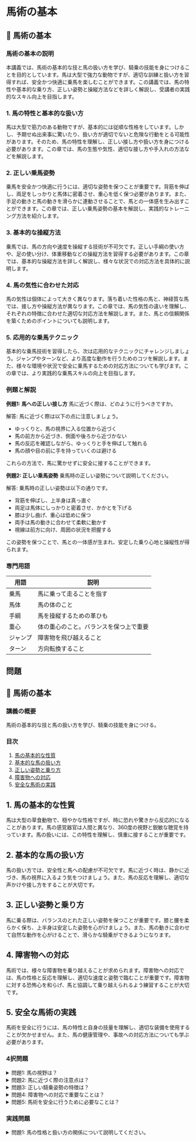 # 馬術の基本

## 📝 馬術の基本

<a id="introduction"></a>
### 馬術の基本の説明

本講義では、馬術の基本的な技と馬の扱い方を学び、騎乗の技能を身につけることを目的としています。馬は大型で強力な動物ですが、適切な訓練と扱い方を習得すれば、安全かつ快適に乗馬を楽しむことができます。この講義では、馬の特性や基本的な乗り方、正しい姿勢と操縦方法などを詳しく解説し、受講者の実践的なスキル向上を目指します。

<a id="topic1"></a>
### 1. 馬の特性と基本的な扱い方

馬は大型で筋力のある動物ですが、基本的には従順な性格をしています。しかし、予期せぬ出来事に驚いたり、扱い方が適切でないと危険な行動をとる可能性があります。そのため、馬の特性を理解し、正しい接し方や扱い方を身につける必要があります。この章では、馬の生態や気性、適切な接し方や手入れの方法などを解説します。

<a id="topic2"></a>
### 2. 正しい乗馬姿勢

乗馬を安全かつ快適に行うには、適切な姿勢を保つことが重要です。背筋を伸ばし、両足をしっかりと馬体に密着させ、重心を低く保つ必要があります。また、手足の動きと馬の動きを滑らかに連動させることで、馬との一体感を生み出すことができます。この章では、正しい乗馬姿勢の基本を解説し、実践的なトレーニング方法を紹介します。

<a id="topic3"></a>
### 3. 基本的な操縦方法

乗馬では、馬の方向や速度を操縦する技術が不可欠です。正しい手綱の使い方や、足の使い分け、体重移動などの操縦方法を習得する必要があります。この章では、基本的な操縦方法を詳しく解説し、様々な状況での対応方法を具体的に説明します。

<a id="topic4"></a>
### 4. 馬の気性に合わせた対応

馬の気性は個体によって大きく異なります。落ち着いた性格の馬と、神経質な馬では、接し方や操縦方法が異なります。この章では、馬の気性の違いを理解し、それぞれの特徴に合わせた適切な対応方法を解説します。また、馬との信頼関係を築くためのポイントについても説明します。

<a id="topic5"></a>
### 5. 応用的な乗馬テクニック

基本的な乗馬技術を習得したら、次は応用的なテクニックにチャレンジしましょう。ジャンプやターンなど、より高度な動作を行うためのコツを解説します。また、様々な環境や状況で安全に乗馬するための対応方法についても学びます。この章では、より実践的な乗馬スキルの向上を目指します。

<a id="exercises"></a>
### 例題と解説

**例題1: 馬への正しい接し方**
馬に近づく際は、どのように行うべきですか。

解答: 
馬に近づく際は以下の点に注意しましょう。
- ゆっくりと、馬の視界に入る位置から近づく
- 馬の前方から近づき、側面や後ろから近づかない
- 馬の反応を確認しながら、ゆっくりと手を伸ばして触れる
- 馬の顔や目の前に手を持っていくのは避ける

これらの方法で、馬に驚かせずに安全に接することができます。

**例題2: 正しい乗馬姿勢**
乗馬時の正しい姿勢について説明してください。

解答:
乗馬時の正しい姿勢は以下の通りです。
- 背筋を伸ばし、上半身は真っ直ぐ
- 両足は馬体にしっかりと密着させ、かかとを下げる
- 膝は少し曲げ、重心は低めに保つ
- 両手は馬の動きに合わせて柔軟に動かす
- 視線は前方に向け、周囲の状況を把握する

この姿勢を保つことで、馬との一体感が生まれ、安定した乗り心地と操縦性が得られます。

<a id="terminology"></a>
### 専門用語

| 用語 | 説明 |
| --- | --- |
| 乗馬 | 馬に乗って走ることを指す |
| 馬体 | 馬の体のこと |
| 手綱 | 馬を操縦するための革ひも |
| 重心 | 体の重心のこと。バランスを保つ上で重要 |
| ジャンプ | 障害物を飛び越えること |
| ターン | 方向転換すること |

## 問題

## 📝 馬術の基本

<a id="introduction"></a>
### 講義の概要
馬術の基本的な技と馬の扱い方を学び、騎乗の技能を身につける。

### 目次
1. [馬の基本的な性質](#horse-basics)
2. [基本的な馬の扱い方](#handling-horses)
3. [正しい姿勢と乗り方](#riding-techniques)
4. [障害物への対応](#obstacle-handling)
5. [安全な馬術の実践](#safe-practices)

<a id="horse-basics"></a>
## 1. 馬の基本的な性質
馬は大型の草食動物で、穏やかな性格ですが、時に恐れや驚きから反応的になることがあります。馬の感覚器官は人間と異なり、360度の視野と鋭敏な聴覚を持っています。馬の扱いには、この特性を理解し、慎重に接することが重要です。

<a id="handling-horses"></a>
## 2. 基本的な馬の扱い方
馬の扱い方では、安全性と馬への配慮が不可欠です。馬に近づく時は、静かに近づき、馬の視界に入るよう気をつけましょう。また、馬の反応を理解し、適切な声かけや接し方をすることが大切です。

<a id="riding-techniques"></a>
## 3. 正しい姿勢と乗り方
馬に乗る際は、バランスのとれた正しい姿勢を保つことが重要です。膝と腰を柔らかく保ち、上半身は安定した姿勢を心がけましょう。また、馬の動きに合わせて自然な動作を心がけることで、滑らかな騎乗ができるようになります。

<a id="obstacle-handling"></a>
## 4. 障害物への対応
馬術では、様々な障害物を乗り越えることが求められます。障害物への対応では、馬の性格と反応を理解し、適切な速度と姿勢で臨むことが重要です。障害物に対する恐怖心を和らげ、馬と協調して乗り越えられるよう練習することが大切です。

<a id="safe-practices"></a>
## 5. 安全な馬術の実践
馬術を安全に行うには、馬の特性と自身の技量を理解し、適切な装備を使用することが欠かせません。また、馬の健康管理や、事故への対応方法についても学ぶ必要があります。

### 4択問題

<details>
<summary>問題1: 馬の視野は？</summary>

- a. 180度
- b. 270度
- c. 360度
- d. 90度

<details>
<summary>回答と解説</summary>

回答: c. 360度

馬は、目が側面に位置しているため、360度近い視野を持っています。これは、捕食者から身を守るための重要な特徴です。馬の視野は、人間の視野に比べて広く、馬の扱いには、この特性を理解することが不可欠です。
</details>
</details>

<details>
<summary>問題2: 馬に近づく際の注意点は？</summary>

- a. 大きな声で呼ぶ
- b. 馬の視界に入るよう静かに近づく
- c. 馬の背後から近づく
- d. 馬に触れずに近づく

<details>
<summary>回答と解説</summary>

回答: b. 馬の視界に入るよう静かに近づく

"馬は360度の視野を持っているため、馬の視界に入るよう静かに近づくことが重要です。大きな声や馬の背後から近づくと、馬を驚かせてしまう可能性があります。馬への配慮と安全性を考え、静かに近づくことが適切な方法です。"
</details>
</details>

<details>
<summary>問題3: 正しい騎乗姿勢の特徴は？</summary>

- a. 上半身は前傾し、膝は曲げる
- b. 上半身は後傾し、膝は伸ばす
- c. 上半身は直立し、膝は曲げる
- d. 上半身は前傾し、膝は伸ばす

<details>
<summary>回答と解説</summary>

回答: c. 上半身は直立し、膝は曲げる

"正しい騎乗姿勢では、上半身を直立に保ち、膝を曲げて柔軟性を持つことが重要です。これにより、馬の動きに合わせて安定したバランスを保つことができます。上半身を前傾したり膝を伸ばすと、バランスが崩れやすくなります。"
</details>
</details>

<details>
<summary>問題4: 障害物への対応で重要なことは？</summary>

- a. 馬を高速で駆り立てる
- b. 馬の反応を無視する
- c. 馬の性格と反応を理解する
- d. 障害物を無理に乗り越える

<details>
<summary>回答と解説</summary>

回答: c. 馬の性格と反応を理解する

"障害物への対応では、馬の性格と反応を理解し、適切な速度と姿勢で臨むことが重要です。馬に恐怖心を与えたり、無理に乗り越えさせようとすると、事故につながる可能性があります。馬の特性を理解し、馬と協調して障害物を乗り越えられるよう練習することが大切です。"
</details>
</details>

<details>
<summary>問題5: 馬術を安全に行うために必要なことは？</summary>

- a. 馬の特性を理解する
- b. 適切な装備を使用する
- c. 事故への対応方法を学ぶ
- d. 以上のすべて

<details>
<summary>回答と解説</summary>

回答: d. 以上のすべて

"馬術を安全に行うには、馬の特性と自身の技量を理解し、適切な装備を使用することが不可欠です。また、事故への対応方法についても学ぶ必要があります。これらの要素を総合的に理解し、実践することで、より安全な馬術が可能になります。"
</details>
</details>

### 実践問題

<details>
<summary>問題1: 馬の性格と扱い方の関係について説明してください。</summary>

馬は大型